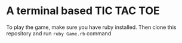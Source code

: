 # A terminal based TIC TAC TOE

To play the game, make sure you have ruby installed. Then clone this repository and run `ruby Game.rb` command
